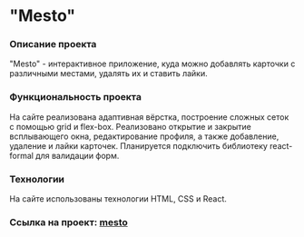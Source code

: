 # **"Mesto"**
### Описание проекта
"Mesto" - интерактивное приложение, куда можно добавлять карточки с различными местами, удалять их и ставить лайки. 
### Функциональность проекта
На сайте реализована адаптивная вёрстка, построение сложных сеток с помощью grid и flex-box. Реализовано открытие и закрытие всплывающего окна, редактирование профиля, а также добавление, удаление и лайки карточек. Планируется подключить библиотеку react-formal для валидации форм.
### Технологии
На сайте использованы технологии HTML, CSS и React.
### Ссылка на проект: [mesto](https://evgeniastep8.github.io/mesto-react/)